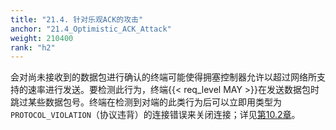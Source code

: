 ```yaml
---
title: "21.4. 针对乐观ACK的攻击"
anchor: "21.4_Optimistic_ACK_Attack"
weight: 210400
rank: "h2"
---
```


会对尚未接收到的数据包进行确认的终端可能使得拥塞控制器允许以超过网络所支持的速率进行发送。要检测此行为，终端{{< req_level MAY >}}在发送数据包时跳过某些数据包号。终端在检测到对端的此类行为后可以立即用类型为`PROTOCOL_VIOLATION`（协议违背）的连接错误来关闭连接；详见[第10.2章](#10.2_Immediate_Close)。

